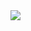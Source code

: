 <img align="center" src="https://github-readme-stats.vercel.app/api/top-langs/?username=iz-hafiz&layout=compact"/>
